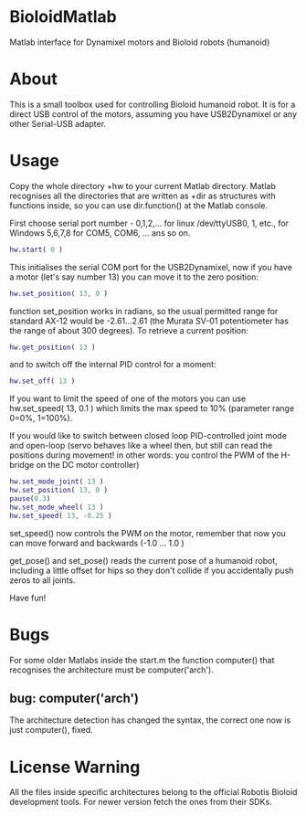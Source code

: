 # BioloidMatlab
Matlab interface for Dynamixel motors and Bioloid robots (humanoid)

# About
This is a small toolbox used for controlling Bioloid humanoid robot. It is for a direct
USB control of the motors, assuming you have USB2Dynamixel or any other Serial-USB adapter.

# Usage
Copy the whole directory +hw to your current Matlab directory. Matlab recognises
all the directories that are written as +dir as structures with functions inside, 
so you can use dir.function() at the Matlab console.

First choose serial port number - 0,1,2,... for linux /dev/ttyUSB0, 1, etc., for Windows
5,6,7,8 for COM5, COM6, ... ans so on.

```matlab
hw.start( 0 )
```

This initialises the serial COM port for the USB2Dynamixel, now if you have a motor (let's say number 13)
you can move it to the zero position:
```matlab
hw.set_position( 13, 0 )
```
function set_position works in radians, so the usual permitted range for standard AX-12 would
 be -2.61...2.61 (the Murata SV-01 potentiometer has the range of about 300 degrees). To retrieve a current position:
```matlab
hw.get_position( 13 )
```
and to switch off the internal PID control for a moment:
```matlab
hw.set_off( 13 )
```
If you want to limit the speed of one of the motors you can use
hw.set_speed( 13, 0.1 )
which limits the max speed to 10% (parameter range 0=0%, 1=100%).

If you would like to switch between closed loop PID-controlled joint mode and open-loop (servo behaves like a wheel
then, but still can read the positions during movement! in other words: you control the PWM of the H-bridge on the DC motor controller)
```matlab
hw.set_mode_joint( 13 )
hw.set_position( 13, 0 )
pause(0.3)
hw.set_mode_wheel( 13 )
hw.set_speed( 13, -0.25 )
```
set_speed() now controls the PWM on the motor, remember that now you can move forward and backwards (-1.0 ... 1.0 )

get_pose() and set_pose() reads the current pose of a humanoid robot, including a little offset for hips so they don't
collide if you accidentally push zeros to all joints.

Have fun!

# Bugs
For some older Matlabs inside the start.m the function computer() that recognises the
architecture must be computer('arch').

## bug: computer('arch')
The architecture detection has changed the syntax, the correct one now is just computer(), fixed.


# License Warning
All the files inside specific architectures belong to the official Robotis Bioloid development
tools. For newer version fetch the ones from their SDKs.